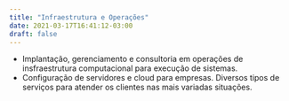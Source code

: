 ```yaml
---
title: "Infraestrutura e Operações"
date: 2021-03-17T16:41:12-03:00
draft: false
---
```



- Implantação, gerenciamento e consultoria em operações de insfraestrutura computacional para execução de sistemas.
- Configuração de servidores e cloud para empresas. Diversos tipos de serviços para atender os clientes nas mais variadas situações.